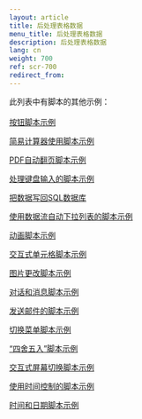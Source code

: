 ```yaml
---
layout: article
title: 后处理表格数据
menu_title: 后处理表格数据
description: 后处理表格数据
lang: cn
weight: 700
ref: scr-700
redirect_from:
---
```


此列表中有脚本的其他示例：  
\
[按钮脚本示例](https://templates.peakboard.com/Script-Example-With-Button/cn)

[简易计算器使用脚本示例](https://templates.peakboard.com/Script-Example-Using-Calculator/cn)

[PDF自动翻页脚本示例](https://templates.peakboard.com/Script-Example-PDF-Page-Change/cn)

[处理键盘输入的脚本示例](https://templates.peakboard.com/Script-Example-Processing-Keyboard-Entries/cn)

[把数据写回SQL数据库](https://templates.peakboard.com/Script-Writing-To-SQL-Database/cn)

[使用数据流自动下拉列表的脚本示例](https://templates.peakboard.com/Script-Auto-Scroll-List/cn)

[动画脚本示例](https://templates.peakboard.com/Script-Example-With-Animations/cn)

[交互式单元格脚本示例](https://templates.peakboard.com/Script-Example-Interactive-Table-Cells/cn)

[图片更改脚本示例](https://templates.peakboard.com/Script-Example-Image-Change/cn)

[对话和消息脚本示例](https://templates.peakboard.com/Script-Example-Dialogs-And-Messages/cn)

[发送邮件的脚本示例](https://templates.peakboard.com/Script-Example-Sending-Emails/cn)

[切换菜单脚本示例](https://templates.peakboard.com/Script-Example-Navigation-Menu/cn)

[“四舍五入”脚本示例](https://templates.peakboard.com/Script-Example-Rounding-Numbers/cn)

[交互式屏幕切换脚本示例](https://templates.peakboard.com/Script-Example-Interactive-Screen-Change/cn)

[使用时间控制的脚本示例](https://templates.peakboard.com/Script-Example-Working-With-Time-Controlled-Script/cn)

[时间和日期脚本示例](https://templates.peakboard.com/Script-Example-Working-With-Time-And-Date/cn)
